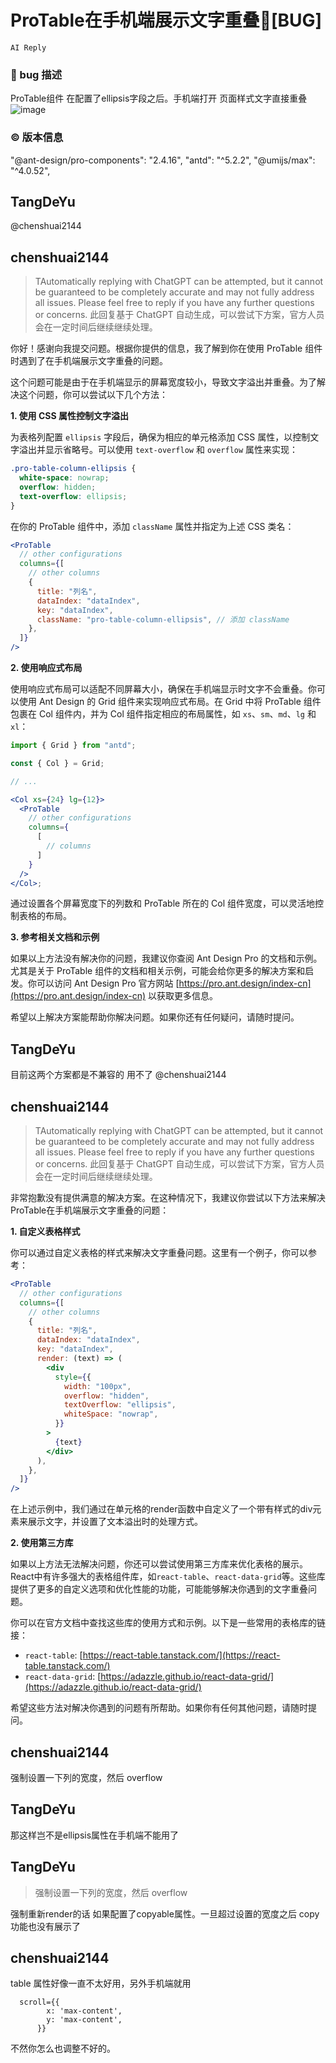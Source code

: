 # ProTable在手机端展示文字重叠🐛[BUG]

`AI Reply`

### 🐛 bug 描述

ProTable组件 在配置了ellipsis字段之后。手机端打开 页面样式文字直接重叠
![image](https://github.com/ant-design/pro-components/assets/52319042/35509721-0b8d-4169-a044-0893bc0479e8)

### © 版本信息

"@ant-design/pro-components": "2.4.16",
"antd": "^5.2.2",
"@umijs/max": "^4.0.52",

## TangDeYu

@chenshuai2144

## chenshuai2144

> TAutomatically replying with ChatGPT can be attempted, but it cannot be guaranteed to be completely accurate and may not fully address all issues. Please feel free to reply if you have any further questions or concerns.
> 此回复基于 ChatGPT 自动生成，可以尝试下方案，官方人员会在一定时间后继续继续处理。

你好！感谢向我提交问题。根据你提供的信息，我了解到你在使用 ProTable 组件时遇到了在手机端展示文字重叠的问题。

这个问题可能是由于在手机端显示的屏幕宽度较小，导致文字溢出并重叠。为了解决这个问题，你可以尝试以下几个方法：

**1. 使用 CSS 属性控制文字溢出**

为表格列配置 `ellipsis` 字段后，确保为相应的单元格添加 CSS 属性，以控制文字溢出并显示省略号。可以使用 `text-overflow` 和 `overflow` 属性来实现：

```css
.pro-table-column-ellipsis {
  white-space: nowrap;
  overflow: hidden;
  text-overflow: ellipsis;
}
```

在你的 ProTable 组件中，添加 `className` 属性并指定为上述 CSS 类名：

```jsx
<ProTable
  // other configurations
  columns={[
    // other columns
    {
      title: "列名",
      dataIndex: "dataIndex",
      key: "dataIndex",
      className: "pro-table-column-ellipsis", // 添加 className
    },
  ]}
/>
```

**2. 使用响应式布局**

使用响应式布局可以适配不同屏幕大小，确保在手机端显示时文字不会重叠。你可以使用 Ant Design 的 Grid 组件来实现响应式布局。在 Grid 中将 ProTable 组件包裹在 Col 组件内，并为 Col 组件指定相应的布局属性，如 `xs`、`sm`、`md`、`lg` 和 `xl`：

```jsx
import { Grid } from "antd";

const { Col } = Grid;

// ...

<Col xs={24} lg={12}>
  <ProTable
    // other configurations
    columns={
      [
        // columns
      ]
    }
  />
</Col>;
```

通过设置各个屏幕宽度下的列数和 ProTable 所在的 Col 组件宽度，可以灵活地控制表格的布局。

**3. 参考相关文档和示例**

如果以上方法没有解决你的问题，我建议你查阅 Ant Design Pro 的文档和示例。尤其是关于 ProTable 组件的文档和相关示例，可能会给你更多的解决方案和启发。你可以访问 Ant Design Pro 官方网站 [https://pro.ant.design/index-cn](https://pro.ant.design/index-cn) 以获取更多信息。

希望以上解决方案能帮助你解决问题。如果你还有任何疑问，请随时提问。

## TangDeYu

目前这两个方案都是不兼容的 用不了 @chenshuai2144

## chenshuai2144

> TAutomatically replying with ChatGPT can be attempted, but it cannot be guaranteed to be completely accurate and may not fully address all issues. Please feel free to reply if you have any further questions or concerns.
> 此回复基于 ChatGPT 自动生成，可以尝试下方案，官方人员会在一定时间后继续继续处理。

非常抱歉没有提供满意的解决方案。在这种情况下，我建议你尝试以下方法来解决ProTable在手机端展示文字重叠的问题：

**1. 自定义表格样式**

你可以通过自定义表格的样式来解决文字重叠问题。这里有一个例子，你可以参考：

```jsx
<ProTable
  // other configurations
  columns={[
    // other columns
    {
      title: "列名",
      dataIndex: "dataIndex",
      key: "dataIndex",
      render: (text) => (
        <div
          style={{
            width: "100px",
            overflow: "hidden",
            textOverflow: "ellipsis",
            whiteSpace: "nowrap",
          }}
        >
          {text}
        </div>
      ),
    },
  ]}
/>
```

在上述示例中，我们通过在单元格的render函数中自定义了一个带有样式的div元素来展示文字，并设置了文本溢出时的处理方式。

**2. 使用第三方库**

如果以上方法无法解决问题，你还可以尝试使用第三方库来优化表格的展示。React中有许多强大的表格组件库，如`react-table`、`react-data-grid`等。这些库提供了更多的自定义选项和优化性能的功能，可能能够解决你遇到的文字重叠问题。

你可以在官方文档中查找这些库的使用方式和示例。以下是一些常用的表格库的链接：

- `react-table`: [https://react-table.tanstack.com/](https://react-table.tanstack.com/)
- `react-data-grid`: [https://adazzle.github.io/react-data-grid/](https://adazzle.github.io/react-data-grid/)

希望这些方法对解决你遇到的问题有所帮助。如果你有任何其他问题，请随时提问。

## chenshuai2144

强制设置一下列的宽度，然后 overflow

## TangDeYu

>

那这样岂不是ellipsis属性在手机端不能用了

## TangDeYu

> 强制设置一下列的宽度，然后 overflow

强制重新render的话 如果配置了copyable属性。一旦超过设置的宽度之后 copy 功能也没有展示了

## chenshuai2144

table 属性好像一直不太好用，另外手机端就用

```
  scroll={{
        x: 'max-content',
        y: 'max-content',
      }}
```

不然你怎么也调整不好的。
